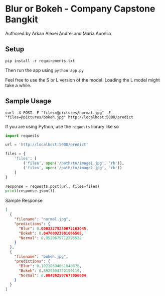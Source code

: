 # Blur or Bokeh - Company Capstone Bangkit
Authored by Arkan Alexei Andrei and Maria Aurellia
## Setup
`pip install -r requirements.txt`

Then run the app using
`python app.py`

Feel free to use the S or L version of the model. Loading the L model might take a while.

## Sample Usage
`curl -X POST -F "files=@pictures/normal.jpg" -F "files=@pictures/bokeh.jpg" http://localhost:5000/predict`

If you are using Python, use the `requests` library like so
```python
import requests

url = 'http://localhost:5000/predict'

files = {
    'files': [
        ('files', open('/path/to/image1.jpg', 'rb')),
        ('files', open('/path/to/image2.jpg', 'rb'))
    ]
}

response = requests.post(url, files=files)
print(response.json())
```

Sample Response
```json
[                                                                                                                                                                                               
  {                                                                                                                                                                                             
    "filename": "normal.jpg",                                                                                                                                                                   
    "predictions": {                                                                                                                                                                            
      "Blur": 0.00032279230072163045,                                                                                                                                                           
      "Bokeh": 0.04760923981666565,                                                                                                                                                             
      "Normal": 0.9520679712295532                                                                                                                                                              
    }                                                                                                                                                                                           
  },
  {
    "filename": "bokeh.jpg",
    "predictions": {
      "Blur": 0.10218694061040878,
      "Bokeh": 0.8929504752159119,
      "Normal": 0.004862597677856684
    }
  }
]
```
